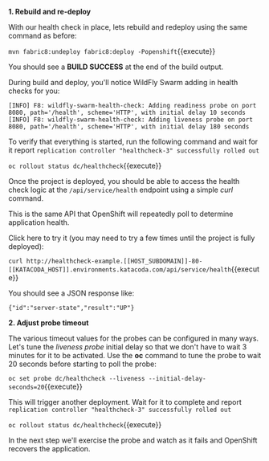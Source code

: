**1. Rebuild and re-deploy**

With our health check in place, lets rebuild and redeploy using the same command as before:

```mvn fabric8:undeploy fabric8:deploy -Popenshift```{{execute}}

You should see a **BUILD SUCCESS** at the end of the build output.

During build and deploy, you'll notice WildFly Swarm adding in health checks for you:

```console
[INFO] F8: wildfly-swarm-health-check: Adding readiness probe on port 8080, path='/health', scheme='HTTP', with initial delay 10 seconds
[INFO] F8: wildfly-swarm-health-check: Adding liveness probe on port 8080, path='/health', scheme='HTTP', with initial delay 180 seconds
```

To verify that everything is started, run the following command and wait for it report
`replication controller "healthcheck-3" successfully rolled out`

``oc rollout status dc/healthcheck``{{execute}}

Once the project is deployed, you should be able to access the health check logic
 at the `/api/service/health` endpoint using a simple _curl_ command. 
 
This is the same API that OpenShift will repeatedly poll to determine application health.

Click here to try it (you may need to try a few times until the project is fully deployed):

``curl http://healthcheck-example.[[HOST_SUBDOMAIN]]-80-[[KATACODA_HOST]].environments.katacoda.com/api/service/health``{{execute}}

You should see a JSON response like:

```
{"id":"server-state","result":"UP"}
```

**2. Adjust probe timeout**

The various timeout values for the probes can be configured in many ways. Let's tune the _liveness probe_ initial delay so that
we don't have to wait 3 minutes for it to be activated. Use the **oc** command to tune the
probe to wait 20 seconds before starting to poll the probe:

```oc set probe dc/healthcheck --liveness --initial-delay-seconds=20```{{execute}}

This will trigger another deployment. Wait for it to complete and report
`replication controller "healthcheck-3" successfully rolled out`

``oc rollout status dc/healthcheck``{{execute}}

In the next step we'll exercise the probe and watch as it fails and OpenShift recovers the application.